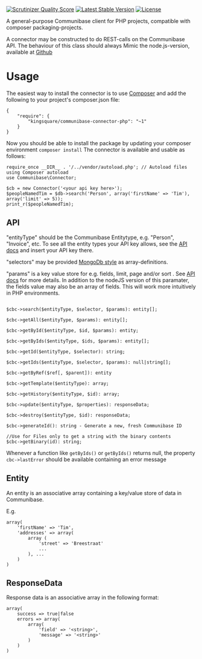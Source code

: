 [![Scrutinizer Quality Score](https://scrutinizer-ci.com/g/kingsquare/communibase-connector-php/badges/quality-score.png?s=94ea144a5b63afdb4ff9b99991f5ca830ba59d37)](https://scrutinizer-ci.com/g/kingsquare/communibase-connector-php/)
[![Latest Stable Version](https://poser.pugx.org/kingsquare/communibase-connector-php/v/stable.png)](https://packagist.org/packages/kingsquare/communibase-connector-php)
[![License](https://poser.pugx.org/kingsquare/communibase-connector-php/license.png)](https://packagist.org/packages/kingsquare/communibase-connector-php)

A general-purpose Communibase client for PHP projects, compatible with composer packaging-projects.

A connector may be constructed to do REST-calls on the Communibase API.  The behaviour of this class should always Mimic
the node.js-version, available at [Github](https://github.com/kingsquare/communibase-connector-js)

Usage
=====

The easiest way to install the connector is to use [Composer](https://getcomposer.org/) and add the following to your project's composer.json file:
```
{
    "require": {
        "kingsquare/communibase-connector-php": "~1"
    }
}
```
Now you should be able to install the package by updating your composer environment ```composer install```
The connector is available and usable as follows:

```
require_once __DIR__ . '/../vendor/autoload.php'; // Autoload files using Composer autoload
use Communibase\Connector;

$cb = new Connector('<your api key here>');
$peopleNamedTim = $db->search('Person', array('firstName' => 'Tim'), array('limit' => 5));
print_r($peopleNamedTim);
```


API
---

"entityType" should be the Communibase Entitytype, e.g. "Person", "Invoice", etc. To see all the entity types your API key allows, see the [API docs](https://api.communibase.nl/docs/) and insert your API key there.

"selectors" may be provided [MongoDb style](http://docs.mongodb.org/manual/reference/method/db.collection.find/#db.collection.find) as array-definitions.

"params" is a key value store for e.g. fields, limit, page and/or sort . See [API docs](https://api.communibase.nl/docs/) for more details. In addition to the nodeJS version of this paramater, the fields value may also be an array of fields. This will work more intuitively in PHP environments.

```

$cbc->search($entityType, $selector, $params): entity[];

$cbc->getAll($entityType, $params): entity[];

$cbc->getById($entityType, $id, $params): entity;

$cbc->getByIds($entityType, $ids, $params): entity[];

$cbc->getId($entityType, $selector): string;

$cbc->getIds($entityType, $selector, $params): null|string[];

$cbc->getByRef($ref[, $parent]): entity

$cbc->getTemplate($entityType): array;

$cbc->getHistory($entityType, $id): array;

$cbc->update($entityType, $properties): responseData;

$cbc->destroy($entityType, $id): responseData;

$cbc->generateId(): string - Generate a new, fresh Communibase ID

//Use for Files only to get a string with the binary contents
$cbc->getBinary(id): string;

```

Whenever a function like ```getByIds()``` or ```getByIds()``` returns null, the property ```cbc->lastError``` should be available containing an error message


Entity
--
An entity is an associative array containing a key/value store of data in Communibase.

E.g.

```
array(
	'firstName' => 'Tim',
	'addresses' => array(
		array (
			'street' => 'Breestraat'
			...
		), ...
	)
)
```

ResponseData
--
Response data is an associative array in the following format:

```
array(
	success => true|false
	errors => array(
		array(
			'field' => '<string>',
			'message' => '<string>'
		)
	)
)
```
